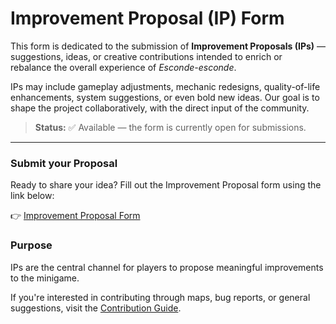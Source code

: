 # Improvement Proposal (IP) Form

This form is dedicated to the submission of **Improvement Proposals (IPs)** — suggestions, ideas, or creative contributions intended to enrich or rebalance the overall experience of *Esconde-esconde*.

IPs may include gameplay adjustments, mechanic redesigns, quality-of-life enhancements, system suggestions, or even bold new ideas. Our goal is to shape the project collaboratively, with the direct input of the community.

> **Status:** ✅ Available — the form is currently open for submissions.  

---

### Submit your Proposal

Ready to share your idea? Fill out the Improvement Proposal form using the link below:

👉 [Improvement Proposal Form](https://forms.gle/A5vF9Sh1pyLb2P2J8)

### Purpose

IPs are the central channel for players to propose meaningful improvements to the minigame.

If you're interested in contributing through maps, bug reports, or general suggestions, visit the [Contribution Guide](/contrib/contributing.md).

